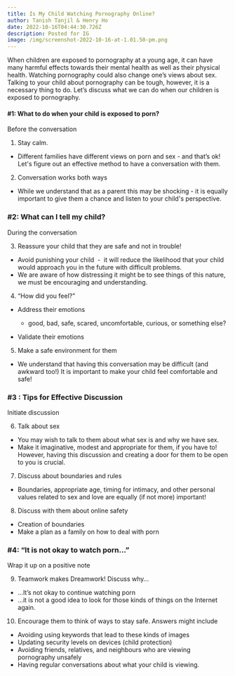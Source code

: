 ```yaml
---
title: Is My Child Watching Pornography Online?
author: Tanish Tanjil & Henry Ho
date: 2022-10-16T04:44:30.726Z
description: Posted for IG
image: /img/screenshot-2022-10-16-at-1.01.50-pm.png
---
```

When children are exposed to pornography at a young age, it can have many harmful effects towards their mental health as well as their physical health. Watching pornography could also change one’s views about sex. Talking to your child about pornography can be tough, however, it is a necessary thing to do. Let’s discuss what we can do when our children is exposed to pornography.

#### \#1: What to do when your child is exposed to porn?

Before the conversation

1. Stay calm.

* Different families have different views on porn and sex - and that’s ok! Let's figure out an effective method to have a conversation with them.

2. Conversation works both ways

* While we understand that as a parent this may be shocking - it is equally important to give them a chance and listen to your child's perspective.

### \#2: What can I tell my child?

During the conversation

3. Reassure your child that they are safe and not in trouble!

* Avoid punishing your child  -  it will reduce the likelihood that your child would approach you in the future with difficult problems.
* We are aware of how distressing it might be to see things of this nature, we must be encouraging and understanding.

4. “How did you feel?”

* Address their emotions

  * good, bad, safe, scared, uncomfortable, curious, or something else? 
* Validate their emotions

5. Make a safe environment for them

* We understand that having this conversation may be difficult (and awkward too!) It is important to make your child feel comfortable and safe!

### \#3 : Tips for Effective Discussion

Initiate discussion

6. Talk about sex

* You may wish to talk to them about what sex is and why we have sex. 
* Make it imaginative, modest and appropriate for them, if you have to! However, having this discussion and creating a door for them to be open to you is crucial.

7. Discuss about boundaries and rules

* Boundaries, appropriate age, timing for intimacy, and other personal values related to sex and love are equally (if not more) important!

8. Discuss with them about online safety

* Creation of boundaries 
* Make a plan as a family on how to deal with porn

### \#4: “It is not okay to watch porn…”

Wrap it up on a positive note

9. Teamwork makes Dreamwork! Discuss why…

* …It’s not okay to continue watching porn
* …it is not a good idea to look for those kinds of things on the Internet again.

10. Encourage them to think of ways to stay safe. Answers might include

* Avoiding using keywords that lead to these kinds of images
* Updating security levels on devices (child protection)
* Avoiding friends, relatives, and neighbours who are viewing pornography unsafely
* Having regular conversations about what your child is viewing.